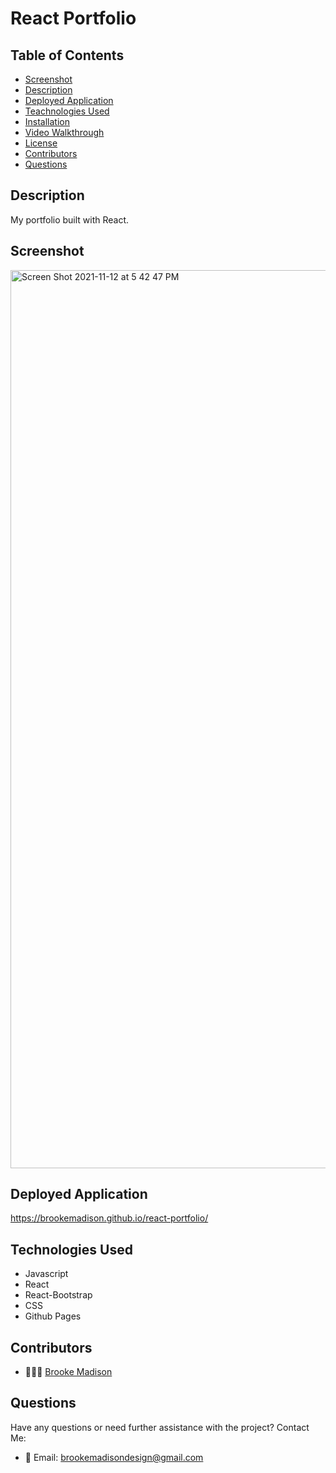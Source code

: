 # React Portfolio

## Table of Contents

* [Screenshot](#screenshot)
* [Description](#description)
* [Deployed Application](#deployed-application)
* [Teachnologies Used](#technologies-used)
* [Installation](#installation)
* [Video Walkthrough](#video-walkthrough)
* [License](#license)
* [Contributors](#contributors)
* [Questions](#questions)

## Description

My portfolio built with React.
 
## Screenshot

<img width="1437" alt="Screen Shot 2021-11-12 at 5 42 47 PM" src="https://user-images.githubusercontent.com/83384131/141598618-b520f1f1-bb92-46bd-9706-4f4072ebd98f.png">

## Deployed Application

https://brookemadison.github.io/react-portfolio/

## Technologies Used

* Javascript
* React
* React-Bootstrap
* CSS
* Github Pages
  
## Contributors

* 👩🏽‍💻 [Brooke Madison](https://github.com/brookemadison)


## Questions

Have any questions or need further assistance with the project? 
Contact Me:
* 💌 Email: brookemadisondesign@gmail.com
